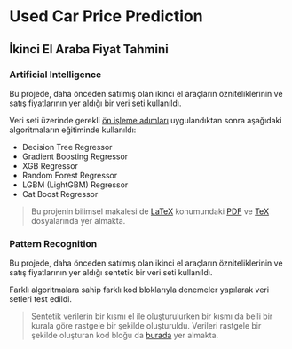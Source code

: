 # Used Car Price Prediction
## İkinci El Araba Fiyat Tahmini

### Artificial Intelligence
Bu projede, daha önceden satılmış olan ikinci el araçların özniteliklerinin ve satış fiyatlarının yer aldığı bir [veri seti](https://www.kaggle.com/adityadesai13/used-car-dataset-ford-and-mercedes?select=bmw.csv) kullanıldı.

Veri seti üzerinde gerekli [ön işleme adımları](./artificial_intelligence/dataset.txt) uygulandıktan sonra aşağıdaki algoritmaların eğitiminde kullanıldı:
- Decision Tree Regressor
- Gradient Boosting Regressor
- XGB Regressor
- Random Forest Regressor
- LGBM (LightGBM) Regressor
- Cat Boost Regressor

>Bu projenin bilimsel makalesi de [LaTeX](./LaTeX/) konumundaki [PDF](./LaTeX/Used_Car_Price_Prediction.pdf) ve [TeX](./LaTeX/Used_Car_Price_Prediction.tex) dosyalarında yer almakta.

### Pattern Recognition
Bu projede, daha önceden satılmış olan ikinci el araçların özniteliklerinin ve satış fiyatlarının yer aldığı sentetik bir veri seti kullanıldı.

Farklı algoritmalara sahip farklı kod bloklarıyla denemeler yapılarak veri setleri test edildi.

> Sentetik verilerin bir kısmı el ile oluşturulurken bir kısmı da belli bir kurala göre rastgele bir şekilde oluşturuldu. Verileri rastgele bir şekilde oluşturan kod bloğu da [burada](./pattern_recognition/random_data_generator.py) yer almakta.
